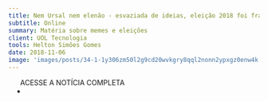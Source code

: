 ```yaml
---
title: Nem Ursal nem elenão - esvaziada de ideias, eleição 2018 foi fraca de memes
subtitle: Online
summary: Matéria sobre memes e eleições
client: UOL Tecnologia
tools: Helton Simões Gomes
date: 2018-11-06
image: 'images/posts/34-1-1y306zm50l2g9cd20wvkgry8qql2nonn2ypxgz0enw4k.png'
---
```




<div class="post__share"><ul class="share__list list-reset">ACESSE A NOTÍCIA COMPLETA<li class="share__item" style="margin-left: 10px"><a class="share__link share__facebook" style="background: #fa5657" href="https://tecnologia.uol.com.br/noticias/redacao/2018/11/06/nem-ursal-e-elenao-esvaziada-de-ideias-eleicao-2018-foi-fraca-de-memes.htm" title="Link" rel="nofollow"><i class="fa-solid fa-link"></i></a></li></ul></div>
<!-- <div class="gallery-box"><div class="gallery"><img src="/clipping/images/example-1.jpg" loading="lazy" alt="Project"><img src="/clipping/images/example-2.jpg" loading="lazy" alt="Project"></div><em>Gallery / <a href="https://www.freepik.com/" target="_blank">Freepic</a></em></div> -->